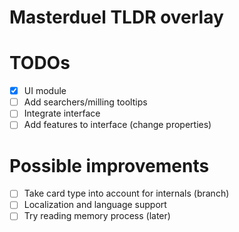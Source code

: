 # Masterduel TLDR overlay

# TODOs
- [X] UI module
- [ ] Add searchers/milling tooltips
- [ ] Integrate interface
- [ ] Add features to interface (change properties)

# Possible improvements
- [ ] Take card type into account for internals (branch)
- [ ] Localization and language support
- [ ] Try reading memory process (later)
